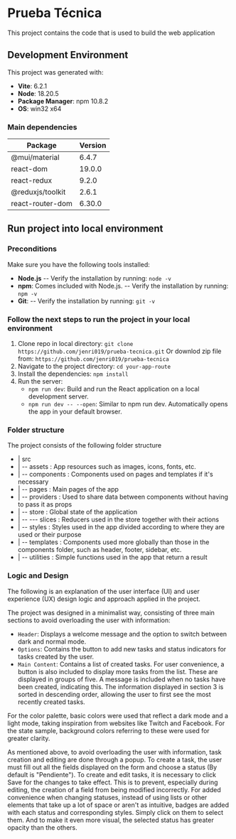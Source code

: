 # Prueba Técnica
This project contains the code that is used to build the web application

## Development Environment

This project was generated with:

- **Vite**: 6.2.1
- **Node**: 18.20.5
- **Package Manager**: npm 10.8.2
- **OS**: win32 x64

### Main dependencies

| Package             | Version |
|---------------------|---------|
| @mui/material       | 6.4.7   |
| react-dom           | 19.0.0  |
| react-redux         | 9.2.0   |
| @reduxjs/toolkit    | 2.6.1   |
| react-router-dom    | 6.30.0  |

## Run project into local environment
### Preconditions
Make sure you have the following tools installed:

- **Node.js**
-- Verify the installation by running: `node -v`
- **npm**: Comes included with Node.js.
-- Verify the installation by running: `npm -v`
- **Git**:
-- Verify the installation by running: `git -v`

### Follow the next steps to run the project in your local environment
1. Clone repo in local directory: `git clone https://github.com/jenri019/prueba-tecnica.git`
    Or downlod zip file from: `https://github.com/jenri019/prueba-tecnica`
2. Navigate to the project directory: `cd your-app-route`
3. Install the dependencies: `npm install`
4. Run the server:
    * `npm run dev`: Build and run the React application on a local development server.
    * `npm run dev -- --open`: Similar to npm run dev. Automatically opens the app in your default browser.

### Folder structure
The project consists of the following folder structure

- | src             
- | -- assets : App resources such as images, icons, fonts, etc.
- | -- components : Components used on pages and templates if it's necessary
- | -- pages : Main pages of the app
- | -- providers : Used to share data between components without having to pass it as props
- | -- store : Global state of the application
- | -- --- slices : Reducers used in the store together with their actions
- | -- styles : Styles used in the app divided according to where they are used or their purpose
- | -- templates : Components used more globally than those in the components folder, such as header, footer, sidebar, etc.
- | -- utilities : Simple functions used in the app that return a result

### Logic and Design
The following is an explanation of the user interface (UI) and user experience (UX) design logic and approach applied in the project.

The project was designed in a minimalist way, consisting of three main sections to avoid overloading the user with information:
* `Header`: Displays a welcome message and the option to switch between dark and normal mode.
* `Options`: Contains the button to add new tasks and status indicators for tasks created by the user.
* `Main Content`: Contains a list of created tasks. For user convenience, a button is also included to display more tasks from the list. These are displayed in groups of five. A message is included when no tasks have been created, indicating this.
The information displayed in section 3 is sorted in descending order, allowing the user to first see the most recently created tasks.

For the color palette, basic colors were used that reflect a dark mode and a light mode, taking inspiration from websites like Twitch and Facebook.
For the state sample, background colors referring to these were used for greater clarity.

As mentioned above, to avoid overloading the user with information, task creation and editing are done through a popup.
To create a task, the user must fill out all the fields displayed on the form and choose a status (By default is "Pendiente").
To create and edit tasks, it is necessary to click Save for the changes to take effect. This is to prevent, especially during editing, the creation of a field from being modified incorrectly.
For added convenience when changing statuses, instead of using lists or other elements that take up a lot of space or aren't as intuitive, badges are added with each status and corresponding styles. Simply click on them to select them. And to make it even more visual, the selected status has greater opacity than the others.